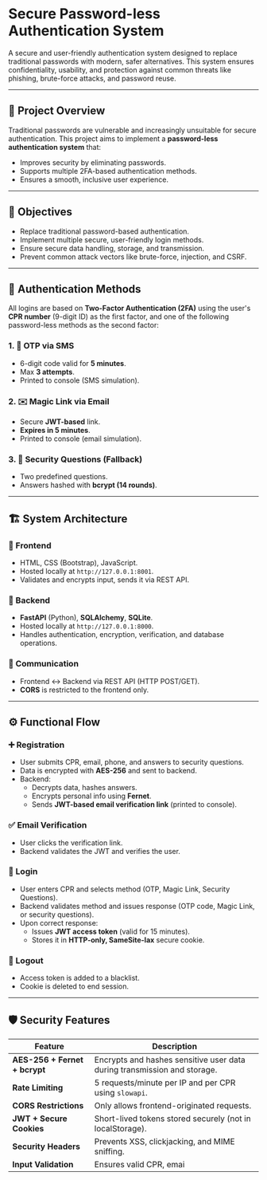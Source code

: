 # Secure Password-less Authentication System

A secure and user-friendly authentication system designed to replace traditional passwords with modern, safer alternatives. This system ensures confidentiality, usability, and protection against common threats like phishing, brute-force attacks, and password reuse.

---

## 📌 Project Overview

Traditional passwords are vulnerable and increasingly unsuitable for secure authentication. This project aims to implement a **password-less authentication system** that:
- Improves security by eliminating passwords.
- Supports multiple 2FA-based authentication methods.
- Ensures a smooth, inclusive user experience.

---

## 🎯 Objectives

- Replace traditional password-based authentication.
- Implement multiple secure, user-friendly login methods.
- Ensure secure data handling, storage, and transmission.
- Prevent common attack vectors like brute-force, injection, and CSRF.

---

## 🔑 Authentication Methods

All logins are based on **Two-Factor Authentication (2FA)** using the user's **CPR number** (9-digit ID) as the first factor, and one of the following password-less methods as the second factor:

### 1. 📱 OTP via SMS
- 6-digit code valid for **5 minutes**.
- Max **3 attempts**.
- Printed to console (SMS simulation).

### 2. ✉️ Magic Link via Email
- Secure **JWT-based** link.
- **Expires in 5 minutes**.
- Printed to console (email simulation).

### 3. 🔐 Security Questions (Fallback)
- Two predefined questions.
- Answers hashed with **bcrypt (14 rounds)**.

---

## 🏗️ System Architecture

### 🔹 Frontend
- HTML, CSS (Bootstrap), JavaScript.
- Hosted locally at `http://127.0.0.1:8001`.
- Validates and encrypts input, sends it via REST API.

### 🔹 Backend
- **FastAPI** (Python), **SQLAlchemy**, **SQLite**.
- Hosted locally at `http://127.0.0.1:8000`.
- Handles authentication, encryption, verification, and database operations.

### 🔹 Communication
- Frontend ↔ Backend via REST API (HTTP POST/GET).
- **CORS** is restricted to the frontend only.

---

## ⚙️ Functional Flow

### ➕ Registration
- User submits CPR, email, phone, and answers to security questions.
- Data is encrypted with **AES-256** and sent to backend.
- Backend:
  - Decrypts data, hashes answers.
  - Encrypts personal info using **Fernet**.
  - Sends **JWT-based email verification link** (printed to console).

### ✅ Email Verification
- User clicks the verification link.
- Backend validates the JWT and verifies the user.

### 🔐 Login
- User enters CPR and selects method (OTP, Magic Link, Security Questions).
- Backend validates method and issues response (OTP code, Magic Link, or security questions).
- Upon correct response:
  - Issues **JWT access token** (valid for 15 minutes).
  - Stores it in **HTTP-only, SameSite-lax** secure cookie.

### 🚪 Logout
- Access token is added to a blacklist.
- Cookie is deleted to end session.

---

## 🛡️ Security Features

| Feature | Description |
|--------|-------------|
| **AES-256 + Fernet + bcrypt** | Encrypts and hashes sensitive user data during transmission and storage. |
| **Rate Limiting** | 5 requests/minute per IP and per CPR using `slowapi`. |
| **CORS Restrictions** | Only allows frontend-originated requests. |
| **JWT + Secure Cookies** | Short-lived tokens stored securely (not in localStorage). |
| **Security Headers** | Prevents XSS, clickjacking, and MIME sniffing. |
| **Input Validation** | Ensures valid CPR, emai
